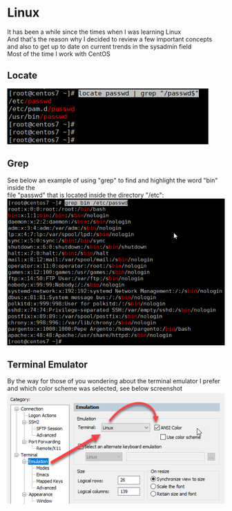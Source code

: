 # Linux
It has been a while since the times when I was learning Linux<br>
And that's the reason why I decided to review a few important concepts<br>
and also to get up to date on current trends in the sysadmin field<br>
Most of the time I work with CentOS<br>
## Locate<br>
<img src="/sysadmin/images/filtering-locate-01.png" alt="filtering locate"><br>
## Grep<br>
See below an example of using "grep" to find and highlight the word "bin" inside the <br>
file "passwd" that is located inside the directory "/etc":<br>
<img src="/sysadmin/images/grep-01.png" alt="filtering locate"><br>
## Terminal Emulator<br>
By the way for those of you wondering about the terminal emulator I prefer<br>
and which color scheme was selected, see below screenshot<br>
<img src="/sysadmin/images/SecureCRT-emulation-linux-ANSI-color.png" alt="securecrt"><br>
